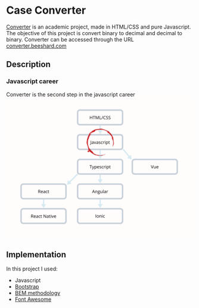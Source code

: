 # Case Converter
[Converter](http://converter.beeshard.com) is an academic project, made in HTML/CSS and pure Javascript. 
The objective of this project is convert binary to decimal and decimal to binary.
Converter can be accessed through the URL [converter.beeshard.com](http://converter.beeshard.com)


## Description


### Javascript career
Converter is the second step in the javascript career
![Image of Project](https://github.com/brunobbs2/converter/blob/master/assets/img/roadmap.png)

## Implementation
In this project I used:
* Javascript 
* [Bootstrap](https://getbootstrap.com/)
* [BEM methodology](http://getbem.com/introduction/)
* [Font Awesome](https://fontawesome.com/)
